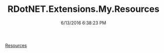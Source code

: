 ﻿---
title: RDotNET.Extensions.My.Resources
date: 6/13/2016 6:38:23 PM
---

[Resources](T-RDotNET.Extensions.My.Resources.Resources.html)
